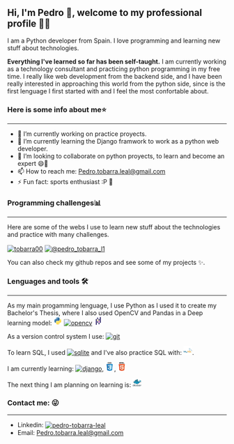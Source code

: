 <h2>Hi, I'm Pedro 👋, welcome to my professional profile 🧑‍💻</h2>

<p>I am a Python developer from Spain. I love programming and learning new stuff about technologies.</p>
<p><b>Everything I've learned so far has been self-taught.</b> I am currently working as a technology consultant and practicing python programming in my free time. I really like web development from the backend side, and I have been really interested in approaching this world from the python side, since is the first lenguage I first started with and I feel the most confortable about.
</p>

<h3>Here is some info about me⭐</h3>
<hr>
<ul>
    <li>🔭 I’m currently working on practice proyects.</li>
    <li>🌱 I’m currently learning the Django framwork to work as a python web developer.</li>
    <li>👯 I’m looking to collaborate on python proyects, to learn and become an expert 😄🤞</li>
    <li>📫 How to reach me: <a href="mailto:pedro.tobarra.leal@gmail.com">Pedro.tobarra.leal@gmail.com</a> </li>
    <li>⚡ Fun fact: sports enthusiast :P 🏃</li>

</ul>

<h3>Programming challenges📊</h3>
<hr>
<p>Here are some of the webs I use to learn new stuff about the technologies and practice with many challenges.</p>
<p><a href="https://www.leetcode.com/tobarra00" target="_blank"><img align="center" src="https://raw.githubusercontent.com/rahuldkjain/github-profile-readme-generator/master/src/images/icons/Social/leet-code.svg" alt="tobarra00" height="30" width="40" /></a>
<a href="https://www.hackerrank.com/pedro_tobarra_l1" target="_blank"><img align="center" src="https://raw.githubusercontent.com/rahuldkjain/github-profile-readme-generator/master/src/images/icons/Social/hackerearth.svg" alt="@pedro_tobarra_l1" height="30" width="40" /></a></p>
<p>You can also check my github repos and see some of my projects ✨.</p>

<h3>Lenguages and tools 🛠️</h3>
<hr>
<p>As my main progamming lenguage, I use Python as I used it to create my Bachelor's Thesis, where I also used OpenCV and Pandas in a Deep learning model: <a href="https://www.python.org" target="_blank" rel="noreferrer"> <img src="https://raw.githubusercontent.com/devicons/devicon/master/icons/python/python-original.svg" alt="python" width="20" height="20"/></a> <a href="https://opencv.org/" target="_blank" rel="noreferrer"> <img src="https://www.vectorlogo.zone/logos/opencv/opencv-icon.svg" alt="opencv" width="20" height="20"/></a> <a href="https://pandas.pydata.org/" target="_blank" rel="noreferrer"> <img src="https://raw.githubusercontent.com/devicons/devicon/2ae2a900d2f041da66e950e4d48052658d850630/icons/pandas/pandas-original.svg" alt="pandas" width="20" height="20"/></a></p>

<p>As a version control system I use: <a href="https://git-scm.com/" target="_blank" rel="noreferrer"> <img src="https://www.vectorlogo.zone/logos/git-scm/git-scm-icon.svg" alt="git" width="20" height="20"/> </a> </p>

<p>To learn SQL, I used <a href="https://www.sqlite.org/" target="_blank" rel="noreferrer"> <img src="https://www.vectorlogo.zone/logos/sqlite/sqlite-icon.svg" alt="sqlite" width="20" height="20"/></a> and I've also practice SQL with: <a href="https://www.mysql.com/" target="_blank" rel="noreferrer"> <img src="https://raw.githubusercontent.com/devicons/devicon/master/icons/mysql/mysql-original-wordmark.svg" alt="mysql" width="20" height="20"/></a>.</p>

<p>I am currently learning: <a href="https://www.djangoproject.com/" target="_blank" rel="noreferrer"> <img src="https://cdn.worldvectorlogo.com/logos/django.svg" alt="django" width="20" height="20"/></a>, <a href="https://www.w3schools.com/css/" target="_blank" rel="noreferrer"> <img src="https://raw.githubusercontent.com/devicons/devicon/master/icons/css3/css3-original-wordmark.svg" alt="css3" width="20" height="20"/></a>, <a href="https://www.w3.org/html/" target="_blank" rel="noreferrer"> <img src="https://raw.githubusercontent.com/devicons/devicon/master/icons/html5/html5-original-wordmark.svg" alt="html5" width="20" height="20"/></a></p>

<p>The next thing I am planning on learning is: <a href="https://www.docker.com/" target="_blank" rel="noreferrer"> <img src="https://raw.githubusercontent.com/devicons/devicon/master/icons/docker/docker-original-wordmark.svg" alt="docker" width="20" height="20"/> </a></p>

<h3>Contact me: 😜</h3>
<hr>
<ul>
    <li>Linkedin: <a href="https://linkedin.com/in/pedro-tobarra-leal" target="_blank"><img align="center" src="https://raw.githubusercontent.com/rahuldkjain/github-profile-readme-generator/master/src/images/icons/Social/linked-in-alt.svg" alt="pedro-tobarra-leal" height="20" width="20" /></a></li>
    <li>Email: <a href="mailto:pedro.tobarra.leal@gmail.com">Pedro.tobarra.leal@gmail.com</a></li>
</ul>
